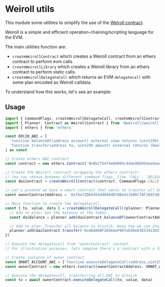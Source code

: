 # Weiroll utils

This module some utilities to simplify the use of the [Weiroll contract](https://github.com/weiroll/weiroll).

Weiroll is a simple and efficient operation-chaining/scripting language for the EVM.

The main utilities function are:

- `createWeirollContract` which creates a Weiroll contract from an ethers contract to perform evm calls.
- `createWeirollLibrary` which creates a Weiroll library from an ethers contract to perform static calls.
- `createWeirollDelegateCall` which returns an EVM `delegatecall` with some plan encoded as Weiroll calldata.

To understand how this works, let's see an example:

## Usage

```ts
import { CommandFlags, createWeirollDelegateCall, createWeirollContract } from './index'
import { Planner, Contract as WeirollContract } from '@weiroll/weiroll.js'
import { ethers } from 'ethers'

const ERC20_ABI = [
  'function balanceOf(address account) external view returns (uint256)',
  'function transfer(address to, uint256 amount) external returns (bool)',
] as const

// Create ethers DAI contract
const contract = new ethers.Contract('0x6b175474e89094c44da98b954eedeac495271d0f', ERC20_ABI)

// Create the Weiroll contract (wrapping the ethers contract)
// You can choose between different command flags, like `CALL`, `DELEGATECALL`, `STATICCALL`, etc.
const daiContract = createWeirollContract(contract, CommandFlags.CALL)

// Let's pretend we have a smart contract that wants to transfer all DAI to Vitalik
const ownerContractAddress = '0xf6e72Db5454dd049d0788e411b06CfAF16853042'

// Main function to create the delegatecall
const { to, value, data } = createWeirollDelegateCall((planner: Planner) => {
  // Add to plan: Get the balance of the token
  const daiBalance = planner.add(daiContract.balanceOf(ownerContractAddress))

  // Add to plan: Transfer all balance to Vitalik. Note how we can chain the balance from previous call
  planner.add(daiContract.transfer('0xd8dA6BF26964aF9D7eEd9e03E53415D37aA96045', daiBalance))
})

// Execute the delegatecall from "ownerContract" context.
// For illustration purposes, lets imagine there's a contract with a function `executeDelegateCall` (not a very realistic example because this would likely need a signature to be safe)

// Create instance of owner contract
const SMART_ACCOUNT_ABI = ['function executeDelegateCall(address,uint256,bytes)']
const ownerContract = new ethers.Contract(ownerContractAddress, SMART_ACCOUNT_ABI)

// Execute the delegatecall, transferring all DAI to Vitalik
const tx = await ownerContract.executeDelegateCall(to, value, data)
```

